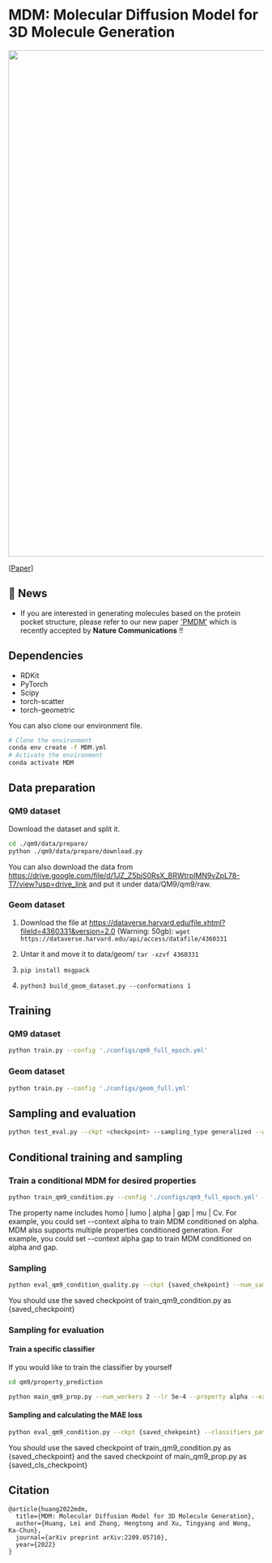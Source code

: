 # MDM: Molecular Diffusion Model for 3D Molecule Generation
<img src="./overview.png" width="1000">


[[Paper](https://arxiv.org/abs/2209.05710)]

## 📢 News

- If you are interested in generating molecules based on the protein pocket structure, please refer to our new paper ['PMDM'](https://github.com/Layne-Huang/PMDM) which is recently accepted by **Nature Communications** !!

## Dependencies

- RDKit
- PyTorch
- Scipy
- torch-scatter
- torch-geometric

You can also clone our environment file.

```bash
# Clone the environment
conda env create -f MDM.yml
# Activate the environment
conda activate MDM
```

## Data preparation

### QM9 dataset

Download the dataset and split it.

```bash
cd ./qm9/data/prepare/
python ./qm9/data/prepare/download.py
```

You can also download the data from https://drive.google.com/file/d/1JZ_Z5bjS0RsX_BRWtrplMN9vZpL78-T7/view?usp=drive_link and put it under data/QM9/qm9/raw. 

### Geom dataset

1. Download the file at https://dataverse.harvard.edu/file.xhtml?fileId=4360331&version=2.0   (Warning: 50gb):
   `wget https://dataverse.harvard.edu/api/access/datafile/4360331`

2. Untar it and move it to data/geom/
   `tar -xzvf 4360331`
3. `pip install msgpack`
4. `python3 build_geom_dataset.py --conformations 1`

## Training

### QM9 dataset

```bash
python train.py --config './configs/qm9_full_epoch.yml'
```

### Geom dataset

```bash
python train.py --config './configs/geom_full.yml'
```

## Sampling and evaluation

```bash
python test_eval.py --ckpt <checkpoint> --sampling_type generalized --w_global_pos 1 -- w_global_node 1 --w_local_pos 4 --w_local_node 5
```

## Conditional training and sampling

### Train a conditional MDM for desired properties
```bash
python train_qm9_condition.py --config './configs/qm9_full_epoch.yml' --context {property name} --config_name {config_name}
```
The property name includes homo | lumo | alpha | gap | mu | Cv. For example, you could set --context alpha to train MDM conditioned on alpha.
MDM also supports multiple properties conditioned generation. For example, you could set --context alpha gap to train MDM conditioned on alpha and gap.

### Sampling
```bash
python eval_qm9_condition_quality.py --ckpt {saved_chekpoint} --num_samples {num_samples} 
```
You should use the saved checkpoint of train_qm9_condition.py as {saved_checkpoint}

### Sampling for evaluation
#### Train a specific classifier
If you would like to train the classifier by yourself
```bash
cd qm9/property_prediction
```
```bash
python main_qm9_prop.py --num_workers 2 --lr 5e-4 --property alpha --exp_name exp_class_alpha --model_name egnn
```
#### Sampling and calculating the MAE loss
```bash
python eval_qm9_condition.py --ckpt {saved_chekpoint} --classifiers_path {saved_cls_checkpoint}
```
You should use the saved checkpoint of train_qm9_condition.py as {saved_checkpoint} and the saved checkpoint of main_qm9_prop.py as {saved_cls_checkpoint}

## Citation

```
@article{huang2022mdm,
  title={MDM: Molecular Diffusion Model for 3D Molecule Generation},
  author={Huang, Lei and Zhang, Hengtong and Xu, Tingyang and Wong, Ka-Chun},
  journal={arXiv preprint arXiv:2209.05710},
  year={2022}
}
```
